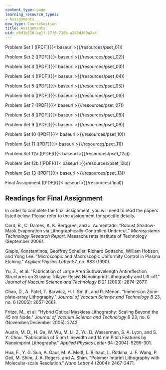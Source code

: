 ```yaml
---
content_type: page
learning_resource_types:
- Assignments
ocw_type: CourseSection
title: Assignments
uid: d6d1b710-be1f-17f8-718b-a246d2d9a2a4
---
```


Problem Set 1 ([PDF]({{< baseurl >}}/resources/pset_01))

Problem Set 2 ([PDF]({{< baseurl >}}/resources/pset_02))

Problem Set 3 ([PDF]({{< baseurl >}}/resources/pset_03))

Problem Set 4 ([PDF]({{< baseurl >}}/resources/pset_04))

Problem Set 5 ([PDF]({{< baseurl >}}/resources/pset_05))

Problem Set 6 ([PDF]({{< baseurl >}}/resources/pset_06))

Problem Set 7 ([PDF]({{< baseurl >}}/resources/pset_07))

Problem Set 8 ([PDF]({{< baseurl >}}/resources/pset_08))

Problem Set 9 ([PDF]({{< baseurl >}}/resources/pset_09))

Problem Set 10 ([PDF]({{< baseurl >}}/resources/pset_10))

Problem Set 11 ([PDF]({{< baseurl >}}/resources/pset_11))

Problem Set 12a ([PDF]({{< baseurl >}}/resources/pset_12a))

Problem Set 12b ([PDF]({{< baseurl >}}/resources/pset_12b))

Problem Set 13 ([PDF]({{< baseurl >}}/resources/pset_13))

Final Assignment ([PDF]({{< baseurl >}}/resources/final))

Readings for Final Assignment
-----------------------------

In order to complete the final assignment, you will need to read the papers listed below. Please refer to the assignment for specific details.

Cord, B., C. Dames, K. K. Berggren, and J. Aumentado. "Robust Shadow-Mask Evaporation via Lithographically-Controlled Undercut." _Microsystems Technology Research Report_. Massachusetts Institute of Technology (September 2006).

Giapis, Konstantinos, Geoffrey Scheller, Richard Gottscho, William Hobson, and Yong Lee. "Microscopic and Macroscopic Uniformity Control in Plasma Etching." _Applied Physics Letter_ 57, no. 983 (1990).

Yu, Z., et al. "Fabrication of Large Area Subwavelength Antireflection Structures on Si using Trilayer Resist Nanoimprint Lithography and Lift-off." _Journal of Vaccum Science and Technology B_ 21 (2003): 2874-2877.

Chao, D., A. Patel, T. Barwicz, H. I. Smith, and R. Menon. "Immersion Zone-plate-array Lithography." _Journal of Vaccum Science and Technology B_ 23, no. 6 (2005): 2657-2661.

Fritze, M., et al. "Hybrid Optical Maskless Lithography: Scaling Beyond the 45 nm Node." _Journal of Vacuum Science and Technology B_ 23, no. 6 (November/December 2005): 2743.

Austin, M. D., H. Ge, W. Wu, M. Li, Z. Yu, D. Wasserman, S. A. Lyon, and S. Y. Chou. "Fabrication of 5 nm Linewidth and 14 nm Pitch Features by Nanoimprint Lithography." _Applied Physics Letter_ 84 (2004): 5299-301.

Hua, F., Y. G. Sun, A. Gaur, M. A. Meitl, L. Bilhaut, L. Rotkina, J. F. Wang, P. Geil, M. Shim, J. A. Rogers, and A. Shim. "Polymer Imprint Lithography with Molecular-scale Resolution." _Nano Letter_ 4 (2004): 2467-2471.